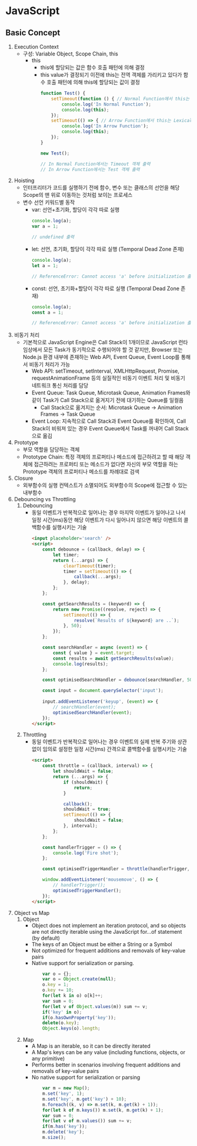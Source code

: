 # JavaScript
## Basic Concept
1. Execution Context
    - 구성: Variable Object, Scope Chain, this
        - this
            - this에 할당되는 값은 함수 호출 패턴에 의해 결정
            - this value가 결정되기 이전에 this는 전역 객체를 가리키고 있다가 함수 호출 패턴에 의해 this에 할당되는 값이 결정
                ```javascript
                function Test() {
                    setTimeout(function () { // Normal Function에서 this는 호출 패턴에 의해 결정
                        console.log('In Normal Function');
                        console.log(this);
                    });
                    setTimeout(() => { // Arrow Function에서 this는 Lexical Scope를 따름
                        console.log('In Arrow Function');
                        console.log(this);
                    });
                }

                new Test();

                // In Normal Function에서는 Timeout 객체 출력
                // In Arrow Function에서는 Test 객체 출력
                ```
1. Hoisting
    - 인터프리터가 코드를 실행하기 전에 함수, 변수 또는 클래스의 선언을 해당 Scope의 맨 위로 이동하는 것처럼 보이는 프로세스
    - 변수 선언 키워드별 동작
        - var: 선언+초기화, 할당이 각각 따로 실행
            ```javascript
            console.log(a);
            var a = 1;

            // undefined 출력
            ```
        - let: 선언, 초기화, 할당이 각각 따로 실행 (Temporal Dead Zone 존재)
            ```javascript
            console.log(a);
            let a = 1;

            // ReferenceError: Cannot access 'a' before initialization 출력
            ```
        - const: 선언, 초기화+할당이 각각 따로 실행 (Temporal Dead Zone 존재)
            ```javascript
            console.log(a);
            const a = 1;

            // ReferenceError: Cannot access 'a' before initialization 출력
            ```
1. 비동기 처리
    - 기본적으로 JavaScript Engine은 Call Stack이 1개이므로 JavaScript 런타임상에서 모든 Task가 동기적으로 수행되어야 할 것 같지만, Browser 또는 Node.js 환경 내부에 존재하는 Web API, Event Queue, Event Loop를 통해서 비동기 처리가 가능
        - Web API: setTimeout, setInterval, XMLHttpRequest, Promise, requestAnimationFrame 등의 실질적인 비동기 이벤트 처리 및 비동기 네트워크 통신 처리를 담당
        - Event Queue: Task Queue, Microtask Queue, Animation Frames와 같이 Task가 Call Stack으로 옮겨지기 전에 대기하는 Queue를 일컬음
            - Call Stack으로 옮겨지는 순서: Microtask Queue -> Animation Frames -> Task Queue
        - Event Loop: 지속적으로 Call Stack과 Event Queue를 확인하여, Call Stack이 비워져 있는 경우 Event Queue에서 Task를 꺼내어 Call Stack으로 옮김
1. Prototype
    - 부모 역할을 담당하는 객체
    - Prototype Chain: 특정 객체의 프로퍼티나 메소드에 접근하려고 할 때 해당 객체에 접근하려는 프로퍼티 또는 메소드가 없다면 자신의 부모 역할을 하는 Prototype 객체의 프로퍼티나 메소드를 차례대로 검색 
1. Closure
    - 외부함수의 실행 컨텍스트가 소멸되어도 외부함수의 Scope에 접근할 수 있는 내부함수
1. Debouncing vs Throttling
    1. Debouncing
        - 동일 이벤트가 반복적으로 일어나는 경우 마지막 이벤트가 일어나고 나서 일정 시간(ms)동안 해당 이벤트가 다시 일어나지 않으면 해당 이벤트의 콜백함수를 실행시키는 기술
            ```html
            <input placeholder='search' />
            <script>
                const debounce = (callback, delay) => {
                    let timer;
                    return (...args) => {
                        clearTimeout(timer);
                        timer = setTimeout(() => {
                            callback(...args);
                        }, delay);
                    };
                };

                const getSearchResults = (keyword) => {
                    return new Promise((resolve, reject) => {
                        setTimeout(() => {
                            resolve(`Results of ${keyword} are ..`);
                        }, 50);
                    });
                };

                const searchHandler = async (event) => {
                    const { value } = event.target;
                    const results = await getSearchResults(value);
                    console.log(results);
                };

                const optimisedSearchHandler = debounce(searchHandler, 500);

                const input = document.querySelector('input');
                
                input.addEventListener('keyup', (event) => {
                    // searchHandler(event);
                    optimisedSearchHandler(event);
                });
            </script>
            ```
    1. Throttling
        - 동일 이벤트가 반복적으로 일어나는 경우 이벤트의 실제 반복 주기와 상관없이 임의로 설정한 일정 시간(ms) 간격으로 콜백함수를 실행시키는 기술
            ```html
            <script>
                const throttle = (callback, interval) => {
                    let shouldWait = false;
                    return (...args) => {
                        if (shouldWait) {
                            return;
                        }

                        callback();
                        shouldWait = true;
                        setTimeout(() => {
                            shouldWait = false;
                        }, interval);
                    };
                };

                const handlerTrigger = () => {
                    console.log('Fire shot');
                };

                const optimisedTriggerHandler = throttle(handlerTrigger, 500);

                window.addEventListener('mousemove', () => {
                    // handlerTrigger();
                    optimisedTriggerHandler();
                });
            </script>
            ```
1. Object vs Map
    1. Object
        - Object does not implement an iteration protocol, and so objects are not directly iterable using the JavaScript for...of statement (by default)
        - The keys of an Object must be either a String or a Symbol
        - Not optimized for frequent additions and removals of key-value pairs
        - Native support for serialization or parsing.
            ```javascript
                var o = {};
                var o = Object.create(null);
                o.key = 1;
                o.key += 10;
                for(let k in o) o[k]++;
                var sum = 0;
                for(let v of Object.values(m)) sum += v;
                if('key' in o);
                if(o.hasOwnProperty('key'));
                delete(o.key);
                Object.keys(o).length;
            ```
    1. Map
        - A Map is an iterable, so it can be directly iterated
        - A Map's keys can be any value (including functions, objects, or any primitive)
        - Performs better in scenarios involving frequent additions and removals of key-value pairs
        - No native support for serialization or parsing
            ```javascript
                var m = new Map();
                m.set('key', 1);
                m.set('key', m.get('key') + 10);
                m.foreach((k, v) => m.set(k, m.get(k) + 1));
                for(let k of m.keys()) m.set(k, m.get(k) + 1);
                var sum = 0;
                for(let v of m.values()) sum += v;
                if(m.has('key'));
                m.delete('key');
                m.size();
            ```
